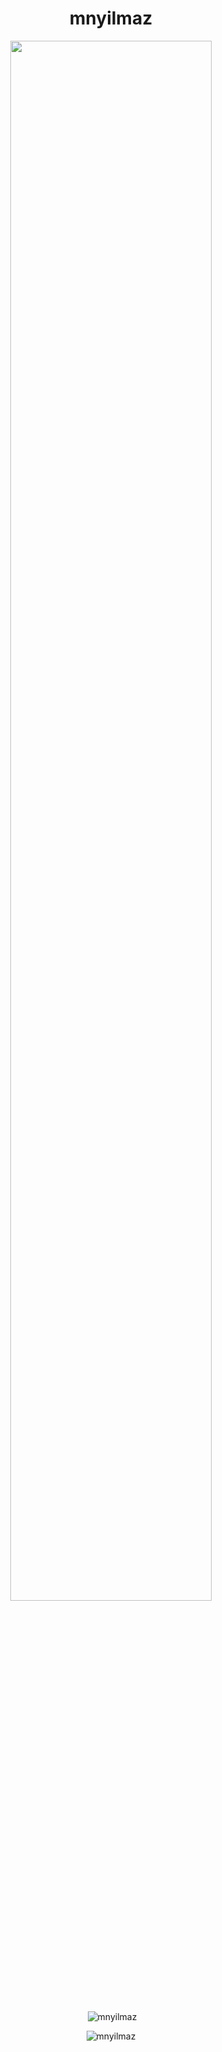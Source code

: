 <h1 align="center">mnyilmaz</h1>

<div align="center">
<img src="https://github.com/Calalari/Calalari/blob/main/butterfly.gif" align="center" style="width: 80%"/>
</div> 

</br>

<div align="center">
<p>&nbsp;<img align="center" src="https://github-readme-stats.vercel.app/api?username=mnyilmaz&title_color=e45800&icon_color=e45800&text_color=918E8E&bg_color=00000000&border_color=373737&show_icons=true&locale=en" alt="mnyilmaz" /></p>

<p><img align="center" src="https://github-readme-stats.vercel.app/api/top-langs?username=mnyilmaz&title_color=e45800&icon_color=e45800&text_color=918E8E&bg_color=00000000&border_color=373737&show_icons=true&locale=en&layout=compact" alt="mnyilmaz" /></p>
  

</div> 
